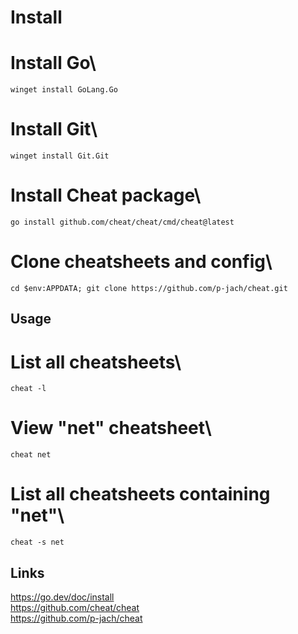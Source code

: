 Install
=======
# Install Go\
`winget install GoLang.Go`

# Install Git\
`winget install Git.Git`

# Install Cheat package\
`go install github.com/cheat/cheat/cmd/cheat@latest`

# Clone cheatsheets and config\
`cd $env:APPDATA; git clone https://github.com/p-jach/cheat.git`

Usage
-----
# List all cheatsheets\
`cheat -l`

# View "net" cheatsheet\
`cheat net`

# List all cheatsheets containing "net"\
`cheat -s net`

Links
-----
https://go.dev/doc/install \
https://github.com/cheat/cheat \
https://github.com/p-jach/cheat